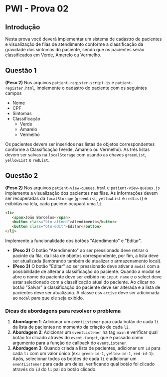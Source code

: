 # PWI - Prova 02

## Introdução

Nesta prova você deverá implementar um sistema de cadastro de pacientes e visualização de filas de atendimento conforme a classificação da gravidade dos sintomas do paciente, sendo que os pacientes serão classificados em Verde, Amerelo ou Vermelho.

## Questão 1

**(Peso 2)** Nos arquivos `patient-register-script.js` e `patient-register.html`, implemente o cadastro do paciente com os seguintes campos
- Nome
- CPF
- Sintomas
- Classificação
  - Verde
  - Amarelo
  - Vermelho

Os pacientes devem ser inseridos nas listas de objetos correspondentes conforme a Classificação (Verde, Amarelo ou Vermelho). As três listas devem ser salvas na `localStorage` com usando as chaves `greenList`, `yellowList` e `redList`.

## Questão 2

**(Peso 2)** Nos arquivos `patient-view-queues.html` e `patient-view-queues.js` implemente a visualização dos pacientes nas filas.
As informações devem ser recuperadas da `localStorage` (`greenList`, `yellowList` e `redList`) e exibidas na tela, cada paciene ocupará uma `li`.

```` HTML
<li>
   <span>João Barcelos</span>
   <button class="btn-attend">Atendimento</button>
   <button class="btn-edit">Editar</button>
</li>
````

Implemente a funcionalidade dos botões "Atendimento" e "Editar".

- **(Peso 2)** O botão "Atendimento" ao ser pressionado deve retirar o pacinte da fila, da lista de objetos correspondente, por fim, a lista deve ser atualizada (lambrando também de atualizar o armazenamento local).
- **(Peso 3)** O botão "Editar" ao ser pressionado deve ativar a `modal` com a possibilidade de alterar a classificação do paciente. Quando a modal se abre o nome do paciente deve ser exibido no `input name` e o select deve estar selecionado com a classificação atual do paciente. Ao clicar no botão "Salvar" a classificação do paciente deve ser alterada e a lista de pacientes deve ser atualizada. A classe css `active` deve ser adicionada ao `modal` para que ele seja exibido.

### Dicas de abordagens para resolver o problema

1. **Abordagem 1**: Adicionar um `eventListener` para cada botão de cada `li` da lista de pacientes no momento da criação de cada `li`.
2. **Abordagem 2**: Adicionar um `eventListener` na tag `main` e verificar qual botão foi clicado através do `event.target`, que é passado como argumento para a função de callback do `eventListener`.
3. **Abordagem 3**: Quando criada a lista de pacientes, adicionar um `id` para cada `li` com um valor único (ex.: `green-id-1`, `yellow-id-1`, `red-id-1`). Após, selecionar todos os botões de cada `li` e adicionar um `eventListener` para cada um deles, verificando qual botão foi clicado através do `id` do `li` pai do botão clicado.